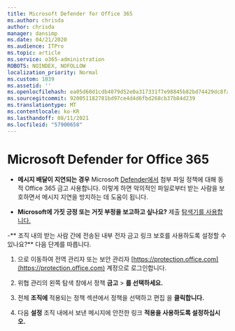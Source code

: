 ```yaml
---
title: Microsoft Defender for Office 365
ms.author: chrisda
author: chrisda
manager: dansimp
ms.date: 04/21/2020
ms.audience: ITPro
ms.topic: article
ms.service: o365-administration
ROBOTS: NOINDEX, NOFOLLOW
localization_priority: Normal
ms.custom: 1039
ms.assetid: ''
ms.openlocfilehash: ea05d60d1cdb4079d52e0a317331f7e98845b82bd74429dc8fa63377c2527a74
ms.sourcegitcommit: 920051182781bd97ce4d4d6fbd268cb37b84d239
ms.translationtype: MT
ms.contentlocale: ko-KR
ms.lasthandoff: 08/11/2021
ms.locfileid: "57900658"
---
```

# <a name="troubleshooting-microsoft-defender-for-office-365"></a>Microsoft Defender for Office 365

- **메시지 배달이 지연되는 경우** Microsoft [Defender에서](https://docs.microsoft.com/microsoft-365/security/office-365-security/dynamic-delivery-and-previewing) 첨부 파일 정책에 대해 동적 Office 365 금고 사용합니다. 이렇게 하면 악의적인 파일로부터 받는 사람을 보호하면서 메시지 지연을 방지하는 데 도움이 됩니다.

- **Microsoft에 가짓 긍정 또는 거짓 부정을 보고하고 싶나요?** 제출 [탐색기를 사용합니다.](https://protection.office.com/reportsubmission)

-** 조직 내의 받는 사람 간에 전송된 내부 전자 금고 링크 보호를 사용하도록 설정할 수 있나요?** 다음 단계를 따릅니다.

  1. 으로 이동하여 전역 관리자 또는 보안 관리자 [https://protection.office.com](https://protection.office.com) 계정으로 로그인합니다.

  2. 위협 관리의 왼쪽 탐색 창에서 정책 **금고** \> **를 선택하세요.**

  3. 전체 **조직에** 적용되는 정책 섹션에서 정책을 선택하고 편집 을 **클릭합니다.**

  4. 다음 **설정** 조직 내에서 보낸 메시지에 안전한 링크 **적용을 사용하도록 설정하십시오.**
